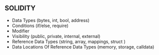 ## SOLIDITY

- Data Types (bytes, int, bool, address)
- Conditions (if/else, require)
- Modifier
- Visibility (public, private, internal, external)
- Reference Data Types (string, array, mappings, struct )
- Data Locations Of Reference Data Types (memory, storage, calldata)

